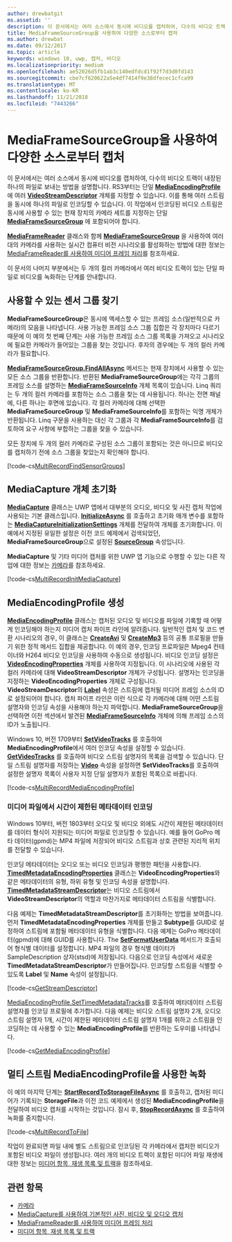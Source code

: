```yaml
---
author: drewbatgit
ms.assetid: ''
description: 이 문서에서는 여러 소스에서 동시에 비디오를 캡처하여, 다수의 비디오 트랙이 내장된 하나의 파일로 보내는 방법을 설명합니다.
title: MediaFrameSourceGroup을 사용하여 다양한 소스로부터 캡처
ms.author: drewbat
ms.date: 09/12/2017
ms.topic: article
keywords: windows 10, uwp, 캡처, 비디오
ms.localizationpriority: medium
ms.openlocfilehash: ae52026d5fb1ab3c140edfdcd1f92f7d3d0fd143
ms.sourcegitcommit: cbe7cf620622a5e4df7414f9e38dfecec1cfca99
ms.translationtype: MT
ms.contentlocale: ko-KR
ms.lasthandoff: 11/21/2018
ms.locfileid: "7443266"
---
```

# <a name="capture-from-multiple-sources-using-mediaframesourcegroup"></a>MediaFrameSourceGroup을 사용하여 다양한 소스로부터 캡처

이 문서에서는 여러 소스에서 동시에 비디오를 캡처하여, 다수의 비디오 트랙이 내장된 하나의 파일로 보내는 방법을 설명합니다. RS3부터는 단일 **[MediaEncodingProfile](https://docs.microsoft.com/uwp/api/windows.media.mediaproperties.mediaencodingprofile)** 에 여러 **[VideoStreamDescriptor](https://docs.microsoft.com/uwp/api/windows.media.core.videostreamdescriptor)** 개체를 지정할 수 있습니다. 이를 통해 여러 스트림을 동시에 하나의 파일로 인코딩할 수 있습니다. 이 작업에서 인코딩된 비디오 스트림은 동시에 사용할 수 있는 현재 장치의 카메라 세트를 지정하는 단일 **[MediaFrameSourceGroup](https://docs.microsoft.com/uwp/api/windows.media.capture.frames.mediaframesourcegroup)** 에 포함되어야 합니다. 

**[MediaFrameReader](https://docs.microsoft.com/uwp/api/windows.media.capture.frames.mediaframereader)** 클래스와 함께 **[MediaFrameSourceGroup](https://docs.microsoft.com/uwp/api/windows.media.capture.frames.mediaframesourcegroup)** 을 사용하여 여러 대의 카메라를 사용하는 실시간 컴퓨터 비전 시나리오를 활성화하는 방법에 대한 정보는 [MediaFrameReader를 사용하여 미디어 프레임 처리](process-media-frames-with-mediaframereader.md)를 참조하세요.

이 문서의 나머지 부분에서는 두 개의 컬러 카메라에서 여러 비디오 트랙이 있는 단일 파일로 비디오를 녹화하는 단계를 안내합니다.

## <a name="find-available-sensor-groups"></a>사용할 수 있는 센서 그룹 찾기
**MediaFrameSourceGroup**은 동시에 액세스할 수 있는 프레임 소스(일반적으로 카메라)의 모음을 나타냅니다. 사용 가능한 프레임 소스 그룹 집합은 각 장치마다 다르기 때문에 이 예의 첫 번째 단계는 사용 가능한 프레임 소스 그룹 목록을 가져오고 시나리오에 필요한 카메라가 들어있는 그룹을 찾는 것입니다. 후자의 경우에는 두 개의 컬러 카메라가 필요합니다.

**[MediaFrameSourceGroup.FindAllAsync](https://docs.microsoft.com/uwp/api/windows.media.capture.frames.mediaframesourcegroup.FindAllAsync)** 메서드는 현재 장치에서 사용할 수 있는 모든 소스 그룹을 반환합니다. 반환된 **MediaFrameSourceGroup**에는 각각 그룹의 프레임 소스를 설명하는 **[MediaFrameSourceInfo](https://docs.microsoft.com/uwp/api/windows.media.capture.frames.mediaframesourceinfo)** 개체 목록이 있습니다. Linq 쿼리는 두 개의 컬러 카메라를 포함하는 소스 그룹을 찾는 데 사용됩니다. 하나는 전면 패널에, 다른 하나는 후면에 있습니다. 각 컬러 카메라에 대해 선택한 **MediaFrameSourceGroup** 및 **MediaFrameSourceInfo**를 포함하는 익명 개체가 반환됩니다. Linq 구문을 사용하는 대신 각 그룹과 각 **MediaFrameSourceInfo**를 검토하여 요구 사항에 부합하는 그룹을 찾을 수 있습니다.

모든 장치에 두 개의 컬러 카메라로 구성된 소스 그룹이 포함되는 것은 아니므로 비디오를 캡처하기 전에 소스 그룹을 찾았는지 확인해야 합니다.

[!code-cs[MultiRecordFindSensorGroups](./code/SimpleCameraPreview_Win10/cs/MainPage.MultiRecord.xaml.cs#SnippetMultiRecordFindSensorGroups)]

## <a name="initialize-the-mediacapture-object"></a>MediaCapture 개체 초기화
**[MediaCapture](https://docs.microsoft.com/uwp/api/windows.media.capture.mediacapture)** 클래스는 UWP 앱에서 대부분의 오디오, 비디오 및 사진 캡처 작업에 사용되는 기본 클래스입니다. **[InitializeAsync](https://docs.microsoft.com/uwp/api/windows.media.capture.mediacapture.InitializeAsync)** 를 호출하고 초기화 매개 변수를 포함하는 **[MediaCaptureInitializationSettings](https://docs.microsoft.com/uwp/api/windows.media.capture.mediacaptureinitializationsettings)** 개체를 전달하여 개체를 초기화합니다. 이 예에서 지정된 유일한 설정은 이전 코드 예제에서 검색되었던, **MediaFrameSourceGroup**으로 설정된 **[SourceGroup](https://docs.microsoft.com/uwp/api/windows.media.capture.mediacaptureinitializationsettings.SourceGroup)** 속성입니다.

**MediaCapture** 및 기타 미디어 캡처를 위한 UWP 앱 기능으로 수행할 수 있는 다른 작업에 대한 정보는 [카메라](camera.md)를 참조하세요.

[!code-cs[MultiRecordInitMediaCapture](./code/SimpleCameraPreview_Win10/cs/MainPage.MultiRecord.xaml.cs#SnippetMultiRecordInitMediaCapture)]

## <a name="create-a-mediaencodingprofile"></a>MediaEncodingProfile 생성
**[MediaEncodingProfile](https://docs.microsoft.com/uwp/api/windows.media.mediaproperties.mediaencodingprofile)** 클래스는 캡처된 오디오 및 비디오를 파일에 기록할 때 어떻게 인코딩해야 하는지 미디어 캡처 파이프 라인에 알려줍니다. 일반적인 캡처 및 코드 변환 시나리오의 경우, 이 클래스는 **[CreateAvi](https://docs.microsoft.com/uwp/api/windows.media.mediaproperties.mediaencodingprofile.createavi)** 및 **[CreateMp3](https://docs.microsoft.com/uwp/api/windows.media.mediaproperties.mediaencodingprofile.createmp3)** 등의 공통 프로필을 만들기 위한 정적 메서드 집합을 제공합니다. 이 예의 경우, 인코딩 프로파일은 Mpeg4 컨테이너와 H264 비디오 인코딩을 사용하여 수동으로 생성됩니다. 비디오 인코딩 설정은 **[VideoEncodingProperties](https://docs.microsoft.com/uwp/api/windows.media.mediaproperties.videoencodingproperties)** 개체를 사용하여 지정됩니다. 이 시나리오에 사용된 각 컬러 카메라에 대해 **VideoStreamDescriptor** 개체가 구성됩니다. 설명자는 인코딩을 지정하는 **VideoEncodingProperties** 개체로 구성됩니다. **VideoStreamDescriptor**의 **[Label](https://docs.microsoft.com/uwp/api/windows.media.core.videostreamdescriptor.Label)** 속성은 스트림에 캡처될 미디어 프레임 소스의 ID로 설정되어야 합니다. 캡처 파이프 라인은 이런 식으로 각 카메라에 대해 어떤 스트림 설명자와 인코딩 속성을 사용해야 하는지 파악합니다. **MediaFrameSourceGroup**을 선택하면 이전 섹션에서 발견된 **[MediaFrameSourceInfo](https://docs.microsoft.com/uwp/api/windows.media.capture.frames.mediaframesourceinfo)** 개체에 의해 프레임 소스의 ID가 노출됩니다.


Windows 10, 버전 1709부터 **[SetVideoTracks](https://docs.microsoft.com/uwp/api/windows.media.mediaproperties.mediaencodingprofile.setvideotracks)** 를 호출하여 **MediaEncodingProfile**에서 여러 인코딩 속성을 설정할 수 있습니다. **[GetVideoTracks](https://docs.microsoft.com/uwp/api/windows.media.mediaproperties.mediaencodingprofile.GetVideoTracks)** 를 호출하여 비디오 스트림 설명자의 목록을 검색할 수 있습니다. 단일 스트림 설명자를 저장하는 **[Video](https://docs.microsoft.com/uwp/api/windows.media.mediaproperties.mediaencodingprofile.Video)** 속성을 설정하면 **SetVideoTracks**를 호출하여 설정한 설명자 목록이 사용자 지정 단일 설명자가 포함된 목록으로 바뀝니다.


[!code-cs[MultiRecordMediaEncodingProfile](./code/SimpleCameraPreview_Win10/cs/MainPage.MultiRecord.xaml.cs#SnippetMultiRecordMediaEncodingProfile)]

### <a name="encode-timed-metadata-in-media-files"></a>미디어 파일에서 시간이 제한된 메타데이터 인코딩

Windows 10부터, 버전 1803부터 오디오 및 비디오 외에도 시간이 제한된 메타데이터를 데이터 형식이 지원되는 미디어 파일로 인코딩할 수 있습니다. 예를 들어 GoPro 메타 데이터(gpmd)는 MP4 파일에 저장되어 비디오 스트림과 상호 관련된 지리적 위치를 전달할 수 있습니다. 

인코딩 메타데이터는 오디오 또는 비디오 인코딩과 평행한 패턴을 사용합니다. [**TimedMetadataEncodingProperties**](https://docs.microsoft.com/uwp/api/windows.media.mediaproperties.timedmetadataencodingproperties) 클래스는 **VideoEncodingProperties**와 같은 메타데이터의 유형, 하위 유형 및 인코딩 속성을 설명합니다. [**TimedMetadataStreamDescriptor**](https://docs.microsoft.com/uwp/api/windows.media.core.timedmetadatastreamdescriptor)는 비디오 스트림에서 **VideoStreamDescriptor**의 역할과 마찬가지로 메타데이터 스트림을 식별합니다.  

다음 예제는 **TimedMetadataStreamDescriptor**를 초기화하는 방법을 보여줍니다. 먼저 **TimedMetadataEncodingProperties** 개체를 만들고 **Subtype**를 GUID로 설정하여 스트림에 포함될 메타데이터 유형을 식별합니다. 다음 예제는 GoPro 메타데이터(gpmd)에 대해 GUID를 사용합니다. The [**SetFormatUserData**](https://docs.microsoft.com/uwp/api/windows.media.mediaproperties.timedmetadataencodingproperties.setformatuserdata) 메서드가 호출되어 형식별 데이터를 설정합니다. MP4 파일의 경우 형식별 데이터가 SampleDescription 상자(stsd)에 저장됩니다. 다음으로 인코딩 속성에서 새로운 **TimedMetadataStreamDescriptor**가 만들어집니다. 인코딩할 스트림을 식별할 수 있도록 **Label** 및 **Name** 속성이 설정됩니다. 

[!code-cs[GetStreamDescriptor](./code/SimpleCameraPreview_Win10/cs/MainPage.MultiRecord.xaml.cs#SnippetGetStreamDescriptor)]

[MediaEncodingProfile.SetTimedMetadataTracks](**https://docs.microsoft.com/uwp/api/windows.media.mediaproperties.mediaencodingprofile.settimedmetadatatracks**)를 호출하여 메타데이터 스트림 설명자를 인코딩 프로필에 추가합니다. 다음 예제는 비디오 스트림 설명자 2개, 오디오 스트림 설명자 1개, 시간이 제한된 메타데이터 스트림 설명자 1개를 취하고 스트림을 인코딩하는 데 사용할 수 있는 **MediaEncodingProfile**를 반환하는 도우미를 나타냅니다.

[!code-cs[GetMediaEncodingProfile](./code/SimpleCameraPreview_Win10/cs/MainPage.MultiRecord.xaml.cs#SnippetGetMediaEncodingProfile)]

## <a name="record-using-the-multi-stream-mediaencodingprofile"></a>멀티 스트림 MediaEncodingProfile을 사용한 녹화
이 예의 마지막 단계는 **[StartRecordToStorageFileAsync](https://docs.microsoft.com/uwp/api/windows.media.capture.mediacapture.startrecordtostoragefileasync)** 를 호출하고, 캡처된 미디어가 기록되는 **StorageFile**과 이전 코드 예제에서 생성된 **MediaEncodingProfile**을 전달하여 비디오 캡처를 시작하는 것입니다. 잠시 후, **[StopRecordAsync](https://docs.microsoft.com/uwp/api/windows.media.capture.mediacapture.StopRecordAsync)** 를 호출하여 녹화를 중지합니다.

[!code-cs[MultiRecordToFile](./code/SimpleCameraPreview_Win10/cs/MainPage.MultiRecord.xaml.cs#SnippetMultiRecordToFile)]

작업이 완료되면 파일 내에 별도 스트림으로 인코딩된 각 카메라에서 캡처한 비디오가 포함된 비디오 파일이 생성됩니다. 여러 개의 비디오 트랙이 포함된 미디어 파일 재생에 대한 정보는 [미디어 항목, 재생 목록 및 트랙](media-playback-with-mediasource.md)을 참조하세요.

## <a name="related-topics"></a>관련 항목

* [카메라](camera.md)
* [MediaCapture를 사용하여 기본적인 사진, 비디오 및 오디오 캡처](basic-photo-video-and-audio-capture-with-MediaCapture.md)
* [MediaFrameReader를 사용하여 미디어 프레임 처리](process-media-frames-with-mediaframereader.md)
* [미디어 항목, 재생 목록 및 트랙](media-playback-with-mediasource.md)


 

 




